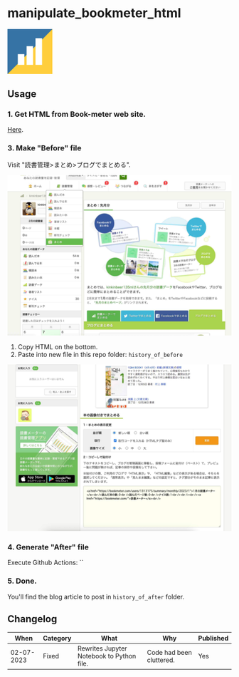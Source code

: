 # manipulate_bookmeter_html

<img width="20%" alt="" src="./img/01-01_logo.png">

## Usage

### 1. Get HTML from Book-meter web site.

[Here](https://bookmeter.com/users/1313175).

### 3. Make "Before" file

Visit "読書管理>まとめ>ブログでまとめる".

![](./img/02_01.jpg)

1. Copy HTML on the bottom.
2. Paste into new file in this repo folder: `history_of_before`

![](./img/02_02.jpg)
### 4. Generate "After" file

Execute Github Actions: ``

### 5. Done.

You'll find the blog article to post in `history_of_after` folder.

## Changelog

| When | Category | What | Why | Published |
|---|---|---|---|---|
|02-07-2023|Fixed|Rewrites Jupyter Notebook to Python file.|Code had been cluttered.|Yes|
